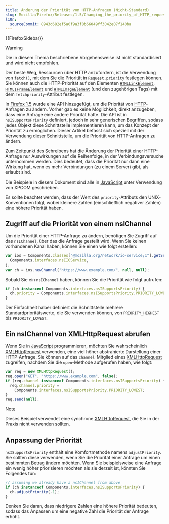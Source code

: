 ```yaml
---
title: Änderung der Priorität von HTTP-Anfragen (Nicht-Standard)
slug: Mozilla/Firefox/Releases/1.5/Changing_the_priority_of_HTTP_requests
l10n:
  sourceCommit: 8943d682ef5a0f9a3f8b66049ff3042e07f140ba
---
```


{{FirefoxSidebar}}

> [!WARNING]
> Die in diesem Thema beschriebene Vorgehensweise ist nicht standardisiert und wird nicht empfohlen.
>
> Der beste Weg, Ressourcen über HTTP anzufordern, ist die Verwendung von [`fetch()`](/de/docs/Web/API/Window/fetch), mit dem Sie die Priorität in [`Request.priority`](/de/docs/Web/API/Request/priority) festlegen können.
> Sie können auch die HTTP-Priorität auf den Elementen [`HTMLLinkElement`](/de/docs/Web/API/HTMLLinkElement/fetchPriority), [`HTMLIFrameElement`](/de/docs/Web/API/HTMLIFrameElement) und [`HTMLImageElement`](/de/docs/Web/API/HTMLImageElement/fetchPriority) (und den zugehörigen Tags) mit dem `fetchpriority`-Attribut festlegen.

In [Firefox 1.5](/de/docs/Mozilla/Firefox/Releases/1.5) wurde eine API hinzugefügt, um die Priorität von [HTTP](/de/docs/Web/HTTP)-Anfragen zu ändern. Vorher gab es keine Möglichkeit, direkt anzugeben, dass eine Anfrage eine andere Priorität hatte. Die API ist in `nsISupportsPriority` definiert, jedoch in sehr generischen Begriffen, sodass jedes Objekt diese Schnittstelle implementieren kann, um das Konzept der Priorität zu ermöglichen. Dieser Artikel befasst sich speziell mit der Verwendung dieser Schnittstelle, um die Priorität von HTTP-Anfragen zu ändern.

Zum Zeitpunkt des Schreibens hat die Änderung der Priorität einer HTTP-Anfrage nur Auswirkungen auf die Reihenfolge, in der Verbindungsversuche unternommen werden. Dies bedeutet, dass die Priorität nur dann eine Wirkung hat, wenn es mehr Verbindungen (zu einem Server) gibt, als erlaubt sind.

Die Beispiele in diesem Dokument sind alle in [JavaScript](/de/docs/Web/JavaScript) unter Verwendung von XPCOM geschrieben.

Es sollte beachtet werden, dass der Wert des `priority`-Attributs den UNIX-Konventionen folgt, wobei kleinere Zahlen (einschließlich negativer Zahlen) eine höhere Priorität haben.

## Zugriff auf die Priorität von einem nsIChannel

Um die Priorität einer HTTP-Anfrage zu ändern, benötigen Sie Zugriff auf das `nsIChannel`, über das die Anfrage gestellt wird. Wenn Sie keinen vorhandenen Kanal haben, können Sie einen wie folgt erstellen:

```js
var ios = Components.classes["@mozilla.org/network/io-service;1"].getService(
  Components.interfaces.nsIIOService,
);
var ch = ios.newChannel("https://www.example.com/", null, null);
```

Sobald Sie ein `nsIChannel` haben, können Sie die Priorität wie folgt aufrufen:

```js
if (ch instanceof Components.interfaces.nsISupportsPriority) {
  ch.priority = Components.interfaces.nsISupportsPriority.PRIORITY_LOWEST;
}
```

Der Einfachheit halber definiert die Schnittstelle mehrere Standardprioritätswerte, die Sie verwenden können, von `PRIORITY_HIGHEST` bis `PRIORITY_LOWEST`.

## Ein nsIChannel von XMLHttpRequest abrufen

Wenn Sie in [JavaScript](/de/docs/Web/JavaScript) programmieren, möchten Sie wahrscheinlich [XMLHttpRequest](/de/docs/Web/API/XMLHttpRequest) verwenden, eine viel höher abstrahierte Darstellung einer HTTP-Anfrage. Sie können auf das `channel`-Mitglied eines [XMLHttpRequest](/de/docs/Web/API/XMLHttpRequest) zugreifen, nachdem Sie die `open`-Methode aufgerufen haben, wie folgt:

```js
var req = new XMLHttpRequest();
req.open("GET", "https://www.example.com", false);
if (req.channel instanceof Components.interfaces.nsISupportsPriority) {
  req.channel.priority =
    Components.interfaces.nsISupportsPriority.PRIORITY_LOWEST;
}
req.send(null);
```

> [!NOTE]
> Dieses Beispiel verwendet eine synchrone [XMLHttpRequest](/de/docs/Web/API/XMLHttpRequest), die Sie in der Praxis nicht verwenden sollten.

## Anpassung der Priorität

`nsISupportsPriority` enthält eine Komfortmethode namens `adjustPriority`. Sie sollten diese verwenden, wenn Sie die Priorität einer Anfrage um einen bestimmten Betrag ändern möchten. Wenn Sie beispielsweise eine Anfrage ein wenig höher priorisieren möchten als sie derzeit ist, könnten Sie Folgendes tun:

```js
// assuming we already have a nsIChannel from above
if (ch instanceof Components.interfaces.nsISupportsPriority) {
  ch.adjustPriority(-1);
}
```

Denken Sie daran, dass niedrigere Zahlen eine höhere Priorität bedeuten, sodass das Anpassen um eine negative Zahl die Priorität der Anfrage erhöht.
